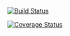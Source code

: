 [![Build Status](https://img.shields.io/endpoint.svg?url=https%3A%2F%2Factions-badge.atrox.dev%2FIgor-Klein-1988%2FTaskManager%2Fbadge%3Fref%3Ddevelop&style=flat-square)](https://actions-badge.atrox.dev/Igor-Klein-1988/TaskManager/goto?ref=develop)

[![Coverage Status](https://coveralls.io/repos/github/Igor-Klein-1988/TaskManager/badge.svg?branch=develop)](https://coveralls.io/github/Igor-Klein-1988/TaskManager?branch=develop)
